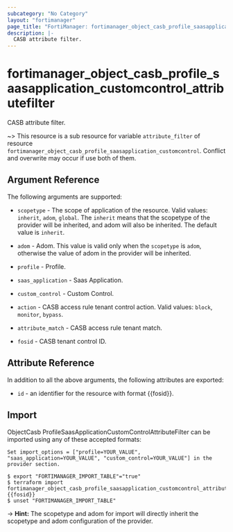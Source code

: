 ```yaml
---
subcategory: "No Category"
layout: "fortimanager"
page_title: "FortiManager: fortimanager_object_casb_profile_saasapplication_customcontrol_attributefilter"
description: |-
  CASB attribute filter.
---
```


# fortimanager_object_casb_profile_saasapplication_customcontrol_attributefilter
CASB attribute filter.

~> This resource is a sub resource for variable `attribute_filter` of resource `fortimanager_object_casb_profile_saasapplication_customcontrol`. Conflict and overwrite may occur if use both of them.



## Argument Reference


The following arguments are supported:

* `scopetype` - The scope of application of the resource. Valid values: `inherit`, `adom`, `global`. The `inherit` means that the scopetype of the provider will be inherited, and adom will also be inherited. The default value is `inherit`.
* `adom` - Adom. This value is valid only when the `scopetype` is `adom`, otherwise the value of adom in the provider will be inherited.
* `profile` - Profile.
* `saas_application` - Saas Application.
* `custom_control` - Custom Control.

* `action` - CASB access rule tenant control action. Valid values: `block`, `monitor`, `bypass`.

* `attribute_match` - CASB access rule tenant match.
* `fosid` - CASB tenant control ID.


## Attribute Reference

In addition to all the above arguments, the following attributes are exported:
* `id` - an identifier for the resource with format {{fosid}}.

## Import

ObjectCasb ProfileSaasApplicationCustomControlAttributeFilter can be imported using any of these accepted formats:
```
Set import_options = ["profile=YOUR_VALUE", "saas_application=YOUR_VALUE", "custom_control=YOUR_VALUE"] in the provider section.

$ export "FORTIMANAGER_IMPORT_TABLE"="true"
$ terraform import fortimanager_object_casb_profile_saasapplication_customcontrol_attributefilter.labelname {{fosid}}
$ unset "FORTIMANAGER_IMPORT_TABLE"
```
-> **Hint:** The scopetype and adom for import will directly inherit the scopetype and adom configuration of the provider.
